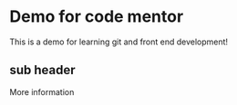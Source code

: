 # Demo for code mentor

This is a demo for learning git and front end development!

## sub header 

More information 

